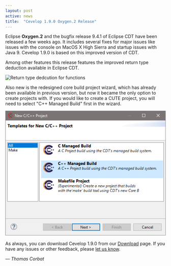 ```yaml
---
layout: post
active: news
title:  "Cevelop 1.9.0 Oxygen.2 Release"
---
```


Eclipse **Oxygen.2** and the bugfix release 9.4.1 of Eclipse CDT have been released a few weeks ago. It includes several fixes for major issues like issues with the console on MacOS X High Sierra and startup issues with Java 9. Cevelop 1.9.0 is based on this improved version of CDT.

Among other features this release features the improved return type deduction available in Eclipse CDT.

![Return type dedcution for functions](/img/return-type_dedcution.png)

Also new is the redesigned core build project wizard, which has already been available in previous version, but now it became the only option to create projects with. If you would like to create a CUTE project, you will need to select "C++ Managed Build" first in the wizard.

![New C/C++ project wizard](/img/new-project-wizard.png)

As always, you can download Cevelop 1.9.0 from our [Download](/download) page. If you have any issues or other feedback, please [let us know](/contact).

<p class="pull-right">
  <em>&mdash; Thomas Corbat</em>
</p>

